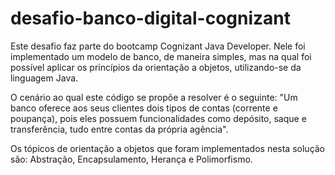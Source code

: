 # desafio-banco-digital-cognizant

Este desafio faz parte do bootcamp  Cognizant Java Developer. Nele foi implementado um modelo de banco, de maneira simples, mas na qual foi possível aplicar os princípios da orientação a objetos, utilizando-se da linguagem Java.

O cenário ao qual este código se propõe a resolver é o seguinte: "Um banco oferece aos seus clientes dois tipos de contas (corrente e poupança), pois eles possuem funcionalidades como depósito, saque e transferência, tudo entre contas da própria agência".

Os tópicos de orientação a objetos que foram implementados nesta solução são: Abstração, Encapsulamento, Herança e Polimorfismo.
 
